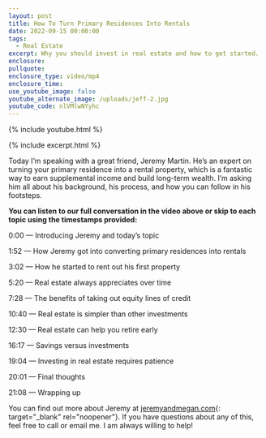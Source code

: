 ```yaml
---
layout: post
title: How To Turn Primary Residences Into Rentals
date: 2022-09-15 00:00:00
tags:
  - Real Estate
excerpt: Why you should invest in real estate and how to get started.
enclosure:
pullquote:
enclosure_type: video/mp4
enclosure_time:
use_youtube_image: false
youtube_alternate_image: /uploads/jeff-2.jpg
youtube_code: nlVMlwNYyhc
---
```

{% include youtube.html %}

{% include excerpt.html %}

Today I’m speaking with a great friend, Jeremy Martin. He’s an expert on turning your primary residence into a rental property, which is a fantastic way to earn supplemental income and build long-term wealth. I’m asking him all about his background, his process, and how you can follow in his footsteps.

**You can listen to our full conversation in the video above or skip to each topic using the timestamps provided:**

0:00 — Introducing Jeremy and today’s topic

1:52 — How Jeremy got into converting primary residences into rentals

3:02 — How he started to rent out his first property

5:20 — Real estate always appreciates over time

7:28 — The benefits of taking out equity lines of credit&nbsp;

10:40 — Real estate is simpler than other investments

12:30 — Real estate can help you retire early

16:17 — Savings versus investments

19:04 — Investing in real estate requires patience

20:01 — Final thoughts

21:08 — Wrapping up&nbsp;

You can find out more about Jeremy at [jeremyandmegan.com](https://jeremyandmegan.com/){: target="_blank" rel="noopener"}. If you have questions about any of this, feel free to call or email me. I am always willing to help\!